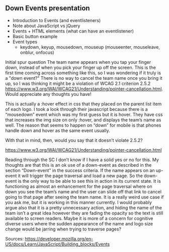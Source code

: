 ## Down Events presentation

* Introduction to Events (and eventlisteners)
* Note about JavaScript vs jQuery
* Events + HTML elements (what can have an eventlistener)
* Basic button example
* Event types
  * keydown, keyup, mousedown, mouseup (mouseenter, mouseleave, onblur, onfocus)



Initial spur question
The team name appears when you tap your finger down, instead of when you pick your finger up off the screen. This is the first time coming across something like this, so I was wondering if it truly is a "down event?"
There is no way to cancel the team name once you bring it up, so I was thinking it might be a violation of WCAG 2.1 criterion 2.5.2 https://www.w3.org/WAI/WCAG21/Understanding/pointer-cancellation.html.
Would appreciate any thoughts you have! 

This is actually a :hover effect in css that they placed on the parent list item of each logo. I took a look through their javascript because there is a “mousedown” event which was my first guess but it is hover. They have css that increases the img size on only :hover, and displays the team’s name as well. The reason that seems to happen on “down” for mobile is that phones handle down and hover as the same event usually.

With that in mind, then, would you say that it doesn’t violate 2.5.2?
 
https://www.w3.org/WAI/WCAG21/Understanding/pointer-cancellation.html

Reading through the SC I don’t know if I have a solid yes or no for this. My thoughts are that this is an ok use of a down-event as described in the section “Down-event” in the success criteria. If the name appears on an up-event it will trigger the page traversal and load a new page. So the down-event is the only way to be able to see this in action in its current state. It is functioning as almost an enhancement for the page traversal where on down you see the team’s name and the user can slide off that link to cancel going to that page after seeing the team name. It is a really weird use case if you ask me, but it is working in this manner currently.  I would probably argue also that it is a pretty unnecessary action, and hiding the name of the team isn’t a great idea however they are fading the opacity so the text is still available to screen readers. Maybe it is more of a concern for cognitive diverse users where the sudden appearance of the name and logo size change would be jarring when trying to traverse pages?

Sources:
https://developer.mozilla.org/en-US/docs/Learn/JavaScript/Building_blocks/Events